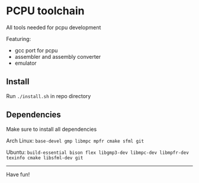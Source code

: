 # PCPU toolchain

All tools needed for pcpu development

Featuring:
* gcc port for pcpu
* assembler and assembly converter
* emulator

## Install
Run `./install.sh` in repo directory

## Dependencies
Make sure to install all dependencies


Arch Linux: `base-devel gmp libmpc mpfr cmake sfml git` 

Ubuntu: `build-essential bison flex libgmp3-dev libmpc-dev libmpfr-dev texinfo cmake libsfml-dev git`

---
Have fun!
